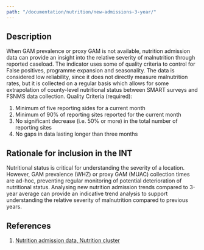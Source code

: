```yaml
---
path: "/documentation/nutrition/new-admissions-3-year/"
---
```


## Description

When GAM prevalence or proxy GAM is not available, nutrition admission data can provide an insight into the relative severity of malnutrition through reported caseload. The indicator uses some of quality criteria to control for False positives, programme expansion and seasonality. The data is considered low reliability, since it does not directly measure malnutrition rates, but it is collected on a regular basis which allows for some extrapolation of county-level nutritional status between SMART surveys and FSNMS data collection. Quality Criteria (required):

1. Minimum of five reporting sides for a current month
2. Minimum of 90% of reporting sites reported for the current month
3. No significant decrease (i.e. 50% or more) in the total number of reporting sites
4. No gaps in data lasting longer than three months

## Rationale for inclusion in the INT

Nutritional status is critical for understanding the severity of a location. However, GAM prevalence (WHZ) or proxy GAM (MUAC) collection times are ad-hoc, preventing regular monitoring of potential deterioration of nutritional status. Analysing new nutrition admission trends compared to 3-year average can provide an indicative trend analysis to support understanding the relative severity of malnutrition compared to previous years.

## References

1. [Nutrition admission data, Nutrition cluster](https://www.humanitarianresponse.info/en/operations/south-sudan/nutrition)